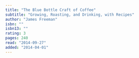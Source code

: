 ```yaml
---
title: "The Blue Bottle Craft of Coffee"
subtitle: "Growing, Roasting, and Drinking, with Recipes"
author: "James Freeman"
isbn: ""
isbn13: ""
rating: 3
pages: 240
read: "2014-09-27"
added: "2014-04-01"
---
```


